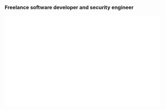 ### Freelance software developer and security engineer

![Stats Overview](https://github.com/codders/github-stats/blob/master/generated/overview.svg)
